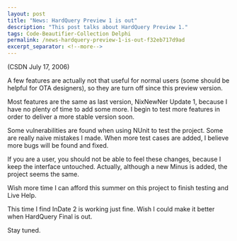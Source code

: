 ```yaml
---
layout: post
title: "News: HardQuery Preview 1 is out"
description: "This post talks about HardQuery Preview 1."
tags: Code-Beautifier-Collection Delphi
permalink: /news-hardquery-preview-1-is-out-f32eb717d9ad
excerpt_separator: <!--more-->
---
```

(CSDN July 17, 2006)

A few features are actually not that useful for normal users (some should be helpful for OTA designers), so they are turn off since this preview version.
<!--more-->

Most features are the same as last version, NixNewNer Update 1, because I have no plenty of time to add some more. I begin to test more features in order to deliver a more stable version soon.

Some vulnerabilities are found when using NUnit to test the project. Some are really naive mistakes I made. When more test cases are added, I believe more bugs will be found and fixed.

If you are a user, you should not be able to feel these changes, because I keep the interface untouched. Actually, although a new Minus is added, the project seems the same.

Wish more time I can afford this summer on this project to finish testing and Live Help.

This time I find InDate 2 is working just fine. Wish I could make it better when HardQuery Final is out.

Stay tuned.
